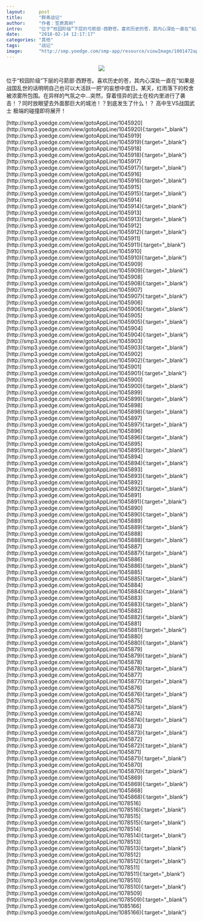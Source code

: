 ```yaml
---
layout:     post
title:      "群青战记"
author:     "作者：笠原真树"
intro:      "位于“校园阶级”下层的弓箭部·西野苍。喜欢历史的苍，其内心深处一直在“如果是战国乱世的话明明自己也可以大活跃一把”的妄想中度日。某天，红雨落下的校舍被浓雾所包围。在异样的气氛之中…突然，穿着怪异的武士在校内里进行了袭击！？同时放眼望去外面那巨大的城池！？到底发生了什么！？ 高中生VS战国武士 极端的碰撞即将展开！"
date:       "2018-02-14 12:17:17"
categories: "其他"
tags:       "战记"
image:      "http://smp.yoedge.com/smp-app/resource/viewImage/1001472appline.png"
---
```

<div style="text-align: center">
<p><img src="http://smp.yoedge.com/smp-app/resource/viewImage/1001472appline.png"/></p>
</div>
<p class="post-meta">
<span>位于“校园阶级”下层的弓箭部·西野苍。喜欢历史的苍，其内心深处一直在“如果是战国乱世的话明明自己也可以大活跃一把”的妄想中度日。某天，红雨落下的校舍被浓雾所包围。在异样的气氛之中…突然，穿着怪异的武士在校内里进行了袭击！？同时放眼望去外面那巨大的城池！？到底发生了什么！？ 高中生VS战国武士 极端的碰撞即将展开！</span>
</p>
[http://smp3.yoedge.com/view/gotoAppLine/1045920](http://smp3.yoedge.com/view/gotoAppLine/1045920){:target="_blank"}
[http://smp3.yoedge.com/view/gotoAppLine/1045919](http://smp3.yoedge.com/view/gotoAppLine/1045919){:target="_blank"}
[http://smp3.yoedge.com/view/gotoAppLine/1045918](http://smp3.yoedge.com/view/gotoAppLine/1045918){:target="_blank"}
[http://smp3.yoedge.com/view/gotoAppLine/1045917](http://smp3.yoedge.com/view/gotoAppLine/1045917){:target="_blank"}
[http://smp3.yoedge.com/view/gotoAppLine/1045916](http://smp3.yoedge.com/view/gotoAppLine/1045916){:target="_blank"}
[http://smp3.yoedge.com/view/gotoAppLine/1045915](http://smp3.yoedge.com/view/gotoAppLine/1045915){:target="_blank"}
[http://smp3.yoedge.com/view/gotoAppLine/1045914](http://smp3.yoedge.com/view/gotoAppLine/1045914){:target="_blank"}
[http://smp3.yoedge.com/view/gotoAppLine/1045913](http://smp3.yoedge.com/view/gotoAppLine/1045913){:target="_blank"}
[http://smp3.yoedge.com/view/gotoAppLine/1045912](http://smp3.yoedge.com/view/gotoAppLine/1045912){:target="_blank"}
[http://smp3.yoedge.com/view/gotoAppLine/1045911](http://smp3.yoedge.com/view/gotoAppLine/1045911){:target="_blank"}
[http://smp3.yoedge.com/view/gotoAppLine/1045910](http://smp3.yoedge.com/view/gotoAppLine/1045910){:target="_blank"}
[http://smp3.yoedge.com/view/gotoAppLine/1045909](http://smp3.yoedge.com/view/gotoAppLine/1045909){:target="_blank"}
[http://smp3.yoedge.com/view/gotoAppLine/1045908](http://smp3.yoedge.com/view/gotoAppLine/1045908){:target="_blank"}
[http://smp3.yoedge.com/view/gotoAppLine/1045907](http://smp3.yoedge.com/view/gotoAppLine/1045907){:target="_blank"}
[http://smp3.yoedge.com/view/gotoAppLine/1045906](http://smp3.yoedge.com/view/gotoAppLine/1045906){:target="_blank"}
[http://smp3.yoedge.com/view/gotoAppLine/1045905](http://smp3.yoedge.com/view/gotoAppLine/1045905){:target="_blank"}
[http://smp3.yoedge.com/view/gotoAppLine/1045904](http://smp3.yoedge.com/view/gotoAppLine/1045904){:target="_blank"}
[http://smp3.yoedge.com/view/gotoAppLine/1045903](http://smp3.yoedge.com/view/gotoAppLine/1045903){:target="_blank"}
[http://smp3.yoedge.com/view/gotoAppLine/1045902](http://smp3.yoedge.com/view/gotoAppLine/1045902){:target="_blank"}
[http://smp3.yoedge.com/view/gotoAppLine/1045901](http://smp3.yoedge.com/view/gotoAppLine/1045901){:target="_blank"}
[http://smp3.yoedge.com/view/gotoAppLine/1045900](http://smp3.yoedge.com/view/gotoAppLine/1045900){:target="_blank"}
[http://smp3.yoedge.com/view/gotoAppLine/1045899](http://smp3.yoedge.com/view/gotoAppLine/1045899){:target="_blank"}
[http://smp3.yoedge.com/view/gotoAppLine/1045898](http://smp3.yoedge.com/view/gotoAppLine/1045898){:target="_blank"}
[http://smp3.yoedge.com/view/gotoAppLine/1045897](http://smp3.yoedge.com/view/gotoAppLine/1045897){:target="_blank"}
[http://smp3.yoedge.com/view/gotoAppLine/1045896](http://smp3.yoedge.com/view/gotoAppLine/1045896){:target="_blank"}
[http://smp3.yoedge.com/view/gotoAppLine/1045895](http://smp3.yoedge.com/view/gotoAppLine/1045895){:target="_blank"}
[http://smp3.yoedge.com/view/gotoAppLine/1045894](http://smp3.yoedge.com/view/gotoAppLine/1045894){:target="_blank"}
[http://smp3.yoedge.com/view/gotoAppLine/1045893](http://smp3.yoedge.com/view/gotoAppLine/1045893){:target="_blank"}
[http://smp3.yoedge.com/view/gotoAppLine/1045892](http://smp3.yoedge.com/view/gotoAppLine/1045892){:target="_blank"}
[http://smp3.yoedge.com/view/gotoAppLine/1045891](http://smp3.yoedge.com/view/gotoAppLine/1045891){:target="_blank"}
[http://smp3.yoedge.com/view/gotoAppLine/1045890](http://smp3.yoedge.com/view/gotoAppLine/1045890){:target="_blank"}
[http://smp3.yoedge.com/view/gotoAppLine/1045889](http://smp3.yoedge.com/view/gotoAppLine/1045889){:target="_blank"}
[http://smp3.yoedge.com/view/gotoAppLine/1045888](http://smp3.yoedge.com/view/gotoAppLine/1045888){:target="_blank"}
[http://smp3.yoedge.com/view/gotoAppLine/1045887](http://smp3.yoedge.com/view/gotoAppLine/1045887){:target="_blank"}
[http://smp3.yoedge.com/view/gotoAppLine/1045886](http://smp3.yoedge.com/view/gotoAppLine/1045886){:target="_blank"}
[http://smp3.yoedge.com/view/gotoAppLine/1045885](http://smp3.yoedge.com/view/gotoAppLine/1045885){:target="_blank"}
[http://smp3.yoedge.com/view/gotoAppLine/1045884](http://smp3.yoedge.com/view/gotoAppLine/1045884){:target="_blank"}
[http://smp3.yoedge.com/view/gotoAppLine/1045883](http://smp3.yoedge.com/view/gotoAppLine/1045883){:target="_blank"}
[http://smp3.yoedge.com/view/gotoAppLine/1045882](http://smp3.yoedge.com/view/gotoAppLine/1045882){:target="_blank"}
[http://smp3.yoedge.com/view/gotoAppLine/1045881](http://smp3.yoedge.com/view/gotoAppLine/1045881){:target="_blank"}
[http://smp3.yoedge.com/view/gotoAppLine/1045880](http://smp3.yoedge.com/view/gotoAppLine/1045880){:target="_blank"}
[http://smp3.yoedge.com/view/gotoAppLine/1045879](http://smp3.yoedge.com/view/gotoAppLine/1045879){:target="_blank"}
[http://smp3.yoedge.com/view/gotoAppLine/1045878](http://smp3.yoedge.com/view/gotoAppLine/1045878){:target="_blank"}
[http://smp3.yoedge.com/view/gotoAppLine/1045877](http://smp3.yoedge.com/view/gotoAppLine/1045877){:target="_blank"}
[http://smp3.yoedge.com/view/gotoAppLine/1045876](http://smp3.yoedge.com/view/gotoAppLine/1045876){:target="_blank"}
[http://smp3.yoedge.com/view/gotoAppLine/1045875](http://smp3.yoedge.com/view/gotoAppLine/1045875){:target="_blank"}
[http://smp3.yoedge.com/view/gotoAppLine/1045874](http://smp3.yoedge.com/view/gotoAppLine/1045874){:target="_blank"}
[http://smp3.yoedge.com/view/gotoAppLine/1045873](http://smp3.yoedge.com/view/gotoAppLine/1045873){:target="_blank"}
[http://smp3.yoedge.com/view/gotoAppLine/1045872](http://smp3.yoedge.com/view/gotoAppLine/1045872){:target="_blank"}
[http://smp3.yoedge.com/view/gotoAppLine/1045871](http://smp3.yoedge.com/view/gotoAppLine/1045871){:target="_blank"}
[http://smp3.yoedge.com/view/gotoAppLine/1045870](http://smp3.yoedge.com/view/gotoAppLine/1045870){:target="_blank"}
[http://smp3.yoedge.com/view/gotoAppLine/1045869](http://smp3.yoedge.com/view/gotoAppLine/1045869){:target="_blank"}
[http://smp3.yoedge.com/view/gotoAppLine/1045868](http://smp3.yoedge.com/view/gotoAppLine/1045868){:target="_blank"}
[http://smp3.yoedge.com/view/gotoAppLine/1078516](http://smp3.yoedge.com/view/gotoAppLine/1078516){:target="_blank"}
[http://smp3.yoedge.com/view/gotoAppLine/1078515](http://smp3.yoedge.com/view/gotoAppLine/1078515){:target="_blank"}
[http://smp3.yoedge.com/view/gotoAppLine/1078514](http://smp3.yoedge.com/view/gotoAppLine/1078514){:target="_blank"}
[http://smp3.yoedge.com/view/gotoAppLine/1078513](http://smp3.yoedge.com/view/gotoAppLine/1078513){:target="_blank"}
[http://smp3.yoedge.com/view/gotoAppLine/1078512](http://smp3.yoedge.com/view/gotoAppLine/1078512){:target="_blank"}
[http://smp3.yoedge.com/view/gotoAppLine/1078511](http://smp3.yoedge.com/view/gotoAppLine/1078511){:target="_blank"}
[http://smp3.yoedge.com/view/gotoAppLine/1078510](http://smp3.yoedge.com/view/gotoAppLine/1078510){:target="_blank"}
[http://smp3.yoedge.com/view/gotoAppLine/1078509](http://smp3.yoedge.com/view/gotoAppLine/1078509){:target="_blank"}
[http://smp3.yoedge.com/view/gotoAppLine/1085166](http://smp3.yoedge.com/view/gotoAppLine/1085166){:target="_blank"}


